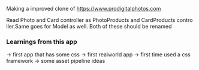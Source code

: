 Making a improved clone of https://www.prodigitalphotos.com

Read Photo and Card controller as PhotoProducts and CardProducts contro
ller.Same goes for Model as well. Both of these should be renamed

### Learnings from this app

-> first app that has some css
-> first realworld app
-> first time used a css framework 
-> some asset pipeline ideas

